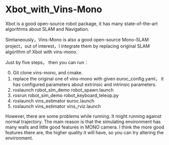 # Xbot_with_Vins-Mono
Xbot is a good open-source robot package, it has many state-of-the-art algorithms about SLAM and Navigation. 

Simtaneously，Vins-Mono is also a good open-source Mono-SLAM project，out of interest，I integrate them by replacing original SLAM algorithm
of Xbot with vins-mono.

Just by five steps， then you can run：

0. Git clone vins-mono, and cmake.
1. replace the original one of vins-mono with given euroc_config.yaml， it has configured parameters about extrinsic and intrinsic parameters.
2. roslaunch robot_sim_demo robot_spawn.launch
3. rosrun robot_sim_demo robot_keyboard_teleop.py
4. roslaunch vins_estimator euroc.launch
5. roslaunch vins_estimator vins_rviz.launch

However, there are some problems while running. It might running against normal trajectory. The main reason is that the simulating environment has many walls and little good features in MONO camera. I think the more good features there are, the higher quality it will have, so you can try altering the environment.
